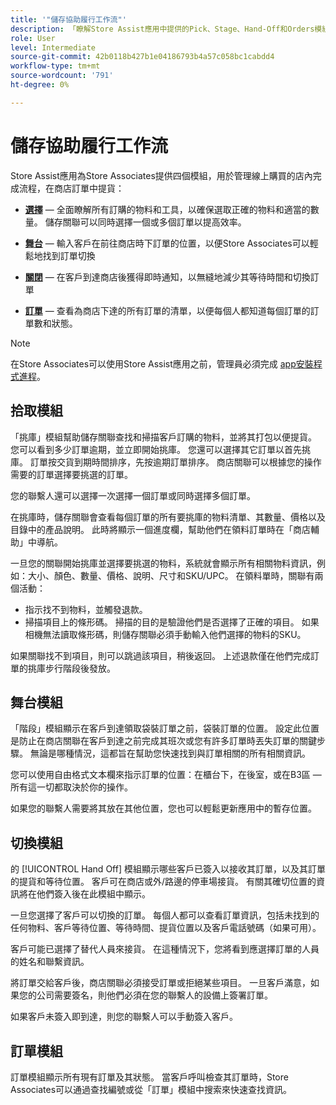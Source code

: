 ```yaml
---
title: '"儲存協助履行工作流"'
description: 「瞭解Store Assist應用中提供的Pick、Stage、Hand-Off和Orders模組。 這些模組為BOPIS訂單啟用了端對端儲存履行工作流。 Store Associates使用這些模組來管理和向客戶交付商店代貨訂單。」
role: User
level: Intermediate
source-git-commit: 42b0118b427b1e04186793b4a57c058bc1cabdd4
workflow-type: tm+mt
source-wordcount: '791'
ht-degree: 0%

---
```



# 儲存協助履行工作流

Store Assist應用為Store Associates提供四個模組，用於管理線上購買的店內完成流程，在商店訂單中提貨：

- **[選擇](#pick-module)** — 全面瞭解所有訂購的物料和工具，以確保選取正確的物料和適當的數量。 儲存關聯可以同時選擇一個或多個訂單以提高效率。

- **[舞台](#stage-module)** — 輸入客戶在前往商店時下訂單的位置，以便Store Associates可以輕鬆地找到訂單切換

- **[關閉](#hand-off-module)** — 在客戶到達商店後獲得即時通知，以無縫地減少其等待時間和切換訂單

- **[訂單](#orders-module)** — 查看為商店下達的所有訂單的清單，以便每個人都知道每個訂單的訂單數和狀態。

>[!NOTE]
>
>在Store Associates可以使用Store Assist應用之前，管理員必須完成 [app安裝程式進程](app-setup.md)。

## 拾取模組

「挑庫」模組幫助儲存關聯查找和掃描客戶訂購的物料，並將其打包以便提貨。 您可以看到多少訂單逾期，並立即開始挑庫。 您還可以選擇其它訂單以首先挑庫。 訂單按交貨到期時間排序，先按逾期訂單排序。 商店關聯可以根據您的操作需要的訂單選擇要挑選的訂單。

您的聯繫人還可以選擇一次選擇一個訂單或同時選擇多個訂單。

在挑庫時，儲存關聯會查看每個訂單的所有要挑庫的物料清單、其數量、價格以及目錄中的產品說明。 此時將顯示一個進度欄，幫助他們在領料訂單時在「商店輔助」中導航。

一旦您的關聯開始挑庫並選擇要挑選的物料，系統就會顯示所有相關物料資訊，例如：大小、顏色、數量、價格、說明、尺寸和SKU/UPC。 在領料單時，關聯有兩個活動：

- 指示找不到物料，並觸發退款。
- 掃描項目上的條形碼。 掃描的目的是驗證他們是否選擇了正確的項目。 如果相機無法讀取條形碼，則儲存關聯必須手動輸入他們選擇的物料的SKU。

如果關聯找不到項目，則可以跳過該項目，稍後返回。  上述退款僅在他們完成訂單的挑庫步行階段後發放。

## 舞台模組

「階段」模組顯示在客戶到達領取袋裝訂單之前，袋裝訂單的位置。 設定此位置是防止在商店關聯在客戶到達之前完成其班次或您有許多訂單時丟失訂單的關鍵步驟。 無論是哪種情況，這都旨在幫助您快速找到與訂單相關的所有相關資訊。

您可以使用自由格式文本欄來指示訂單的位置：在櫃台下，在後室，或在B3區 — 所有這一切都取決於你的操作。

如果您的聯繫人需要將其放在其他位置，您也可以輕鬆更新應用中的暫存位置。

## 切換模組

的 [!UICONTROL Hand Off] 模組顯示哪些客戶已簽入以接收其訂單，以及其訂單的提貨和等待位置。 客戶可在商店或外/路邊的停車場接貨。 有關其確切位置的資訊將在他們簽入後在此模組中顯示。

一旦您選擇了客戶可以切換的訂單。 每個人都可以查看訂單資訊，包括未找到的任何物料、客戶等待位置、等待時間、提貨位置以及客戶電話號碼（如果可用）。

客戶可能已選擇了替代人員來接貨。 在這種情況下，您將看到應選擇訂單的人員的姓名和聯繫資訊。

將訂單交給客戶後，商店關聯必須接受訂單或拒絕某些項目。 一旦客戶滿意，如果您的公司需要簽名，則他們必須在您的聯繫人的設備上簽署訂單。

如果客戶未簽入即到達，則您的聯繫人可以手動簽入客戶。

## 訂單模組

訂單模組顯示所有現有訂單及其狀態。 當客戶呼叫檢查其訂單時，Store Associates可以通過查找編號或從「訂單」模組中搜索來快速查找資訊。
